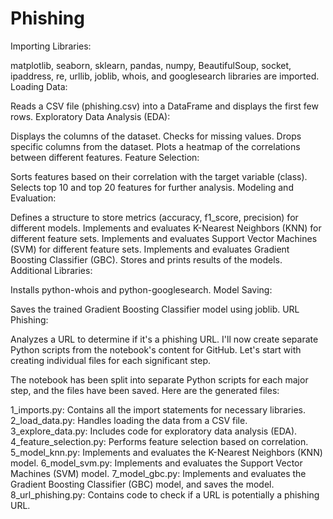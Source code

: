 # Phishing
Importing Libraries:

matplotlib, seaborn, sklearn, pandas, numpy, BeautifulSoup, socket, ipaddress, re, urllib, joblib, whois, and googlesearch libraries are imported.
Loading Data:

Reads a CSV file (phishing.csv) into a DataFrame and displays the first few rows.
Exploratory Data Analysis (EDA):

Displays the columns of the dataset.
Checks for missing values.
Drops specific columns from the dataset.
Plots a heatmap of the correlations between different features.
Feature Selection:

Sorts features based on their correlation with the target variable (class).
Selects top 10 and top 20 features for further analysis.
Modeling and Evaluation:

Defines a structure to store metrics (accuracy, f1_score, precision) for different models.
Implements and evaluates K-Nearest Neighbors (KNN) for different feature sets.
Implements and evaluates Support Vector Machines (SVM) for different feature sets.
Implements and evaluates Gradient Boosting Classifier (GBC).
Stores and prints results of the models.
Additional Libraries:

Installs python-whois and python-googlesearch.
Model Saving:

Saves the trained Gradient Boosting Classifier model using joblib.
URL Phishing:

Analyzes a URL to determine if it's a phishing URL.
I'll now create separate Python scripts from the notebook's content for GitHub. Let's start with creating individual files for each significant step. ​​

The notebook has been split into separate Python scripts for each major step, and the files have been saved. Here are the generated files:

1_imports.py: Contains all the import statements for necessary libraries.
2_load_data.py: Handles loading the data from a CSV file.
3_explore_data.py: Includes code for exploratory data analysis (EDA).
4_feature_selection.py: Performs feature selection based on correlation.
5_model_knn.py: Implements and evaluates the K-Nearest Neighbors (KNN) model.
6_model_svm.py: Implements and evaluates the Support Vector Machines (SVM) model.
7_model_gbc.py: Implements and evaluates the Gradient Boosting Classifier (GBC) model, and saves the model.
8_url_phishing.py: Contains code to check if a URL is potentially a phishing URL.

